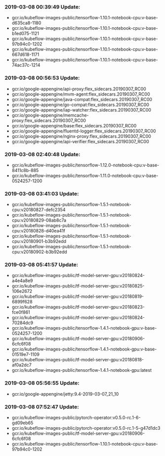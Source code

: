 ### 2019-03-08 00:39:49 Update:

- gcr.io/kubeflow-images-public/tensorflow-1.10.1-notebook-cpu:v-base-d635ca8-1180
- gcr.io/kubeflow-images-public/tensorflow-1.10.1-notebook-cpu:v-base-b1ed075-1121
- gcr.io/kubeflow-images-public/tensorflow-1.10.1-notebook-cpu:v-base-97b94c0-1202
- gcr.io/kubeflow-images-public/tensorflow-1.10.1-notebook-cpu:v-base-667d618-1171
- gcr.io/kubeflow-images-public/tensorflow-1.10.1-notebook-cpu:v-base-74ac37c-1214
### 2019-03-08 00:56:53 Update:

- gcr.io/google-appengine/api-proxy:flex_sidecars.20190307_RC00
- gcr.io/google-appengine/mvm-agent:flex_sidecars.20190307_RC00
- gcr.io/google-appengine/java-compat:flex_sidecars.20190307_RC00
- gcr.io/google-appengine/go-compat:flex_sidecars.20190307_RC00
- gcr.io/google-appengine/iap-watcher:flex_sidecars.20190307_RC00
- gcr.io/google-appengine/memcache-proxy:flex_sidecars.20190307_RC00
- gcr.io/google-appengine/base:flex_sidecars.20190307_RC00
- gcr.io/google-appengine/fluentd-logger:flex_sidecars.20190307_RC00
- gcr.io/google-appengine/nginx-proxy:flex_sidecars.20190307_RC00
- gcr.io/google-appengine/api-verifier:flex_sidecars.20190307_RC00
### 2019-03-08 02:40:48 Update:

- gcr.io/kubeflow-images-public/tensorflow-1.12.0-notebook-cpu:v-base-8411c8b-885
- gcr.io/kubeflow-images-public/tensorflow-1.11.0-notebook-cpu:v-base-0524257-1200
### 2019-03-08 03:41:03 Update:

- gcr.io/kubeflow-images-public/tensorflow-1.5.1-notebook-cpu:v20180827-defc2354
- gcr.io/kubeflow-images-public/tensorflow-1.5.1-notebook-cpu:v20180829-08ab8c7a
- gcr.io/kubeflow-images-public/tensorflow-1.5.1-notebook-cpu:v20180828-d40ea41f
- gcr.io/kubeflow-images-public/tensorflow-1.5.1-notebook-cpu:v20180901-b3b92edd
- gcr.io/kubeflow-images-public/tensorflow-1.5.1-notebook-cpu:v20180902-b3b92edd
### 2019-03-08 05:41:57 Update:

- gcr.io/kubeflow-images-public/tf-model-server-gpu:v20180824-a4e4a8e9
- gcr.io/kubeflow-images-public/tf-model-server-gpu:v20180825-106e2672
- gcr.io/kubeflow-images-public/tf-model-server-gpu:v20180819-6899f628
- gcr.io/kubeflow-images-public/tf-model-server-gpu:v20180823-fce0f861
- gcr.io/kubeflow-images-public/tf-model-server-gpu:v20180824-70284dc9
- gcr.io/kubeflow-images-public/tensorflow-1.4.1-notebook-gpu:v-base-0524257-1200
- gcr.io/kubeflow-images-public/tf-model-server-gpu:v20180906-6cfc6f08
- gcr.io/kubeflow-images-public/tensorflow-1.4.1-notebook-gpu:v-base-01519e7-1109
- gcr.io/kubeflow-images-public/tf-model-server-gpu:v20180818-af0a2dc7
- gcr.io/kubeflow-images-public/tensorflow-1.4.1-notebook-gpu:latest
### 2019-03-08 05:56:55 Update:

- gcr.io/google-appengine/jetty:9.4-2019-03-07_21_10
### 2019-03-08 07:52:47 Update:

- gcr.io/kubeflow-images-public/pytorch-operator:v0.5.0-rc.1-6-gd09eb65
- gcr.io/kubeflow-images-public/pytorch-operator:v0.5.0-rc.1-5-g47d1dc3
- gcr.io/kubeflow-images-public/tf-model-server-gpu:v20180906-6cfc6f08
- gcr.io/kubeflow-images-public/tensorflow-1.10.1-notebook-cpu:v-base-97b94c0-1202
